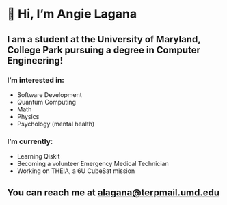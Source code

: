 # 👋 Hi, I’m Angie Lagana
## I am a student at the University of Maryland, College Park pursuing a degree in Computer Engineering!
### I’m interested in:
  - Software Development
  - Quantum Computing
  - Math
  - Physics 
  - Psychology (mental health)


### I’m currently:
  - Learning Qiskit
  - Becoming a volunteer Emergency Medical Technician
  - Working on THEIA, a 6U CubeSat mission

## You can reach me at alagana@terpmail.umd.edu
